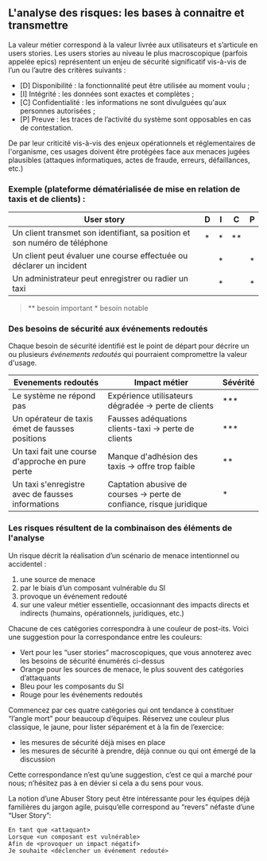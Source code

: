 ## L'analyse des risques: les bases à connaitre et transmettre

La valeur métier correspond à la valeur livrée aux utilisateurs et s’articule en users stories. Les users stories au niveau le plus macroscopique (parfois appelée epics) représentent un enjeu de sécurité significatif vis-à-vis de l’un ou l’autre des critères suivants :
- [D] Disponibilité : la fonctionnalité peut être utilisée au moment voulu ;
- [I] Intégrité : les données sont exactes et complètes ;
- [C] Confidentialité : les informations ne sont divulguées qu'aux personnes autorisées ; 
- [P] Preuve : les traces de l’activité du système sont opposables en cas de contestation.

De par leur criticité vis-à-vis des enjeux opérationnels et réglementaires de l'organisme, ces usages doivent être protégées face aux menaces jugées plausibles (attaques informatiques, actes de fraude, erreurs, défaillances, etc.)

### Exemple (plateforme dématérialisée de mise en relation de taxis et de clients) :

| **User story** | **D** | **I** | **C** | **P** |
|----------|-------|-------|-------|-------|
| Un client transmet son identifiant, sa position et son numéro de téléphone | * | * | ** ||
| Un client peut évaluer une course effectuée ou déclarer un incident |  | * |  | * |
| Un administrateur peut enregistrer ou radier un taxi |  | * |  | * |

> ** besoin important * besoin notable

### Des besoins de sécurité aux événements redoutés

Chaque besoin de sécurité identifié est le point de départ pour décrire un ou plusieurs *événements redoutés* qui pourraient compromettre la valeur d'usage.

| **Evenements redoutés** | **Impact métier** | Sévérité |
|---------------|---------------|---------------|
| Le système ne répond pas | Expérience utilisateurs dégradée -> perte de clients | *** |
| Un opérateur de taxis émet de fausses positions | Fausses adéquations clients-taxi -> perte de clients| *** |
| Un taxi fait une course d'approche en pure perte | Manque d'adhésion des taxis -> offre trop faible | ** |
| Un taxi s'enregistre avec de fausses informations | Captation abusive de courses -> perte de confiance, risque juridique | * |

### Les risques résultent de la combinaison des éléments de l'analyse

Un risque décrit la réalisation d’un scénario de menace intentionnel ou accidentel :
1. une source de menace
2. par le biais d’un composant vulnérable du SI
3. provoque un événement redouté
4. sur une valeur métier essentielle, occasionnant des impacts directs et indirects (humains, opérationnels, juridiques, etc.)

Chacune de ces catégories correspondra à une couleur de post-its. Voici une suggestion pour la correspondance entre les couleurs:
- Vert pour les “user stories” macroscopiques, que vous annoterez avec les besoins de sécurité énumérés ci-dessus
- Orange pour les sources de menace, le plus souvent des catégories d’attaquants
- Bleu pour les composants du SI
- Rouge pour les événements redoutés

Commencez par ces quatre catégories qui ont tendance à constituer “l’angle mort” pour beaucoup d’équipes. Réservez une couleur plus classique, le jaune, pour lister séparément et à la fin de l’exercice:
- les mesures de sécurité déjà mises en place
- les mesures de sécurité à prendre, déjà connue ou qui ont émergé de la discussion

Cette correspondance n’est qu’une suggestion, c’est ce qui a marché pour nous; n’hésitez pas à en dévier si cela a du sens pour vous.

La notion d’une Abuser Story peut être intéressante pour les équipes déjà familières du jargon agile, puisqu’elle correspond au “revers” néfaste d’une “User Story”:

```
En tant que <attaquant>
Lorsque <un composant est vulnérable>
Afin de <provoquer un impact négatif>
Je souhaite <déclencher un événement redouté>
```
